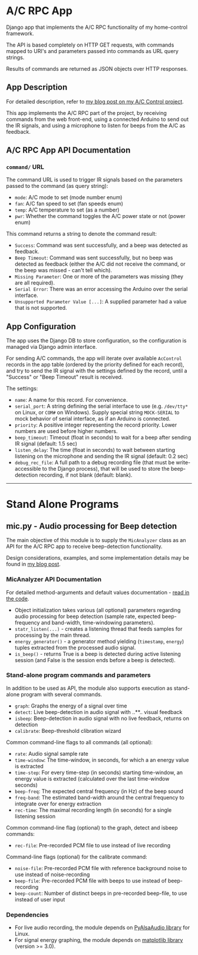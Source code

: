A/C RPC App
===========

Django app that implements the A/C RPC functionality of my home-control framework.

The API is based completely on HTTP GET requests,
with commands mapped to URI's and parameters passed into commands as URL query strings.

Results of commands are returned as JSON objects over HTTP responses.

App Description
---------------

For detailed description, refer to [my blog post on my A/C Control project](http://itamaro.com/2013/10/04/ac-control-project-bringing-it-together/).

This app implements the A/C RPC part of the project, by receiving commands from the web front-end,
using a connected Arduino to send out the IR signals,
and using a microphone to listen for beeps from the A/C as feedback. 


A/C RPC App API Documentation
-----------------------------

### `command/` URL

The command URL is used to trigger IR signals based on the parameters passed to the command (as query string):

* `mode`: A/C mode to set (mode number enum)
* `fan`:  A/C fan speed to set (fan speeds enum)
* `temp`: A/C temperature to set (as a number)
* `pwr`:  Whether the command toggles the A/C power state or not (power enum)

This command returns a string to denote the command result:

* `Success`: Command was sent successfully, and a beep was detected as feedback.
* `Beep Timeout`: Command was sent successfully, but no beep was detected as feedback (either the A/C did not receive the command, or the beep was missed - can't tell which).
* `Missing Parameter`: One or more of the parameters was missing (they are all required).
* `Serial Error`: There was an error accessing the Arduino over the serial interface.
* `Unsupported Parameter Value [...]`: A supplied parameter had a value that is not supported.


App Configuration
-----------------

The app uses the Django DB to store configuration,
so the configuration is managed via Django admin interface.

For sending A/C commands, the app will iterate over available `AcControl` records in the app table (ordered by the priority defined for each record),
and try to send the IR signal with the settings defined by the record,
until a "Success" or "Beep Timeout" result is received.

The settings:

* `name`: A name for this record. For convenience.
* `serial_port`: A string defining the serial interface to use (e.g. `/dev/tty*` on Linux, or `COM#` on Windows). Supply special string `MOCK-SERIAL` to mock behavior of serial interface, as if an Arduino is connected.
* `priority`: A positive integer representing the record priority. Lower numbers are used before higher numbers.
* `beep_timeout`: Timeout (float in seconds) to wait for a beep after sending IR signal (default: 1.5 sec)
* `listen_delay`: The time (float in seconds) to wait between starting listening on the microphone and sending the IR signal (default: 0.2 sec)
* `debug_rec_file`: A full path to a debug recording file (that must be write-accessible to the Django process), that will be used to store the beep-detection recording, if not blank (default: blank).

* * * * * * * * * * * * * * * * * * * * * * * * * * * * * * * * * * * * * * * * * *   


Stand Alone Programs
====================

mic.py - Audio processing for Beep detection
--------------------------------------------

The main objective of this module is to supply the `MicAnalyzer` class as an API
for the A/C RPC app to receive beep-detection functionality.

Design considerations, examples, and some implementation details may be found in
[my blog post](http://itamaro.com/2013/09/24/ac-control-project-using-beeps-for-feedback).

### MicAnalyzer API Documentation
For detailed method-arguments and default values documentation - [read in the code](mic.py).
- Object initialization takes various (all optional) parameters regarding audio processing for beep detection (sample rate, expected beep-frequency and band-width, time-windowing parameters).
- `statr_listen(...)` - creates a listening thread that feeds samples for processing by the main thread.
- `energy_generator()` - a generator method yielding (`timestamp`, `energy`) tuples extracted from the processed audio signal.
- `is_beep()` - returns True is a beep is detected during active listening session (and False is the session ends before a beep is detected).

### Stand-alone program commands and parameters
In addition to be used as API, the module also supports execution as stand-alone program with several commands.
- `graph`:       Graphs the energy of a signal over time
- `detect`:      Live beep-detection in audio signal with ..**.. visual feedback
- `isbeep`:      Beep-detection in audio signal with no live feedback, returns on detection
- `calibrate`:   Beep-threshold clibration wizard

Common command-line flags to all commands (all optional):
- `rate`: Audio signal sample rate
- `time-window`: The time-window, in seconds, for which a an energy value is extracted
- `time-step`:   For every time-step (in seconds) starting time-window, an energy value is extracted (calculated over the last time-window seconds)
- `beep-freq`:   The expected central frequency (in Hz) of the beep sound
- `freq-band`:   The estimated band-width around the central frequency to integrate over for energy extraction
- `rec-time`:    The maximal recording length (in seconds) for a single listening session

Common command-line flag (optional) to the graph, detect and isbeep commands:
- `rec-file`:    Pre-recorded PCM file to use instead of live recording

Command-line flags (optional) for the calibrate command:
- `noise-file`:  Pre-recorded PCM file with reference background noise to use instead of noise-recording
- `beep-file`:   Pre-recorded PCM file with beeps to use instead of beep-recording
- `beep-count`:  Number of distinct beeps in pre-recorded beep-file, to use instead of user input


### Dependencies

- For live audio recording, the module depends on [PyAlsaAudio library](http://pyalsaaudio.sourceforge.net/pyalsaaudio.html) for Linux.
- For signal energy graphing, the module depends on [matplotlib library](http://matplotlib.org/) (version >= 3.0).
